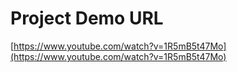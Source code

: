 # Project Demo URL

[https://www.youtube.com/watch?v=1R5mB5t47Mo](https://www.youtube.com/watch?v=1R5mB5t47Mo)
